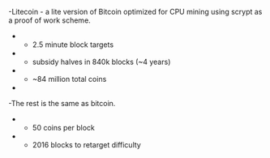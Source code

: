 -Litecoin - a lite version of Bitcoin optimized for CPU mining using scrypt as a proof of work scheme.

- - 2.5 minute block targets

- - subsidy halves in 840k blocks (~4 years)

- - ~84 million total coins

-

-The rest is the same as bitcoin.

- - 50 coins per block

- - 2016 blocks to retarget difficulty
